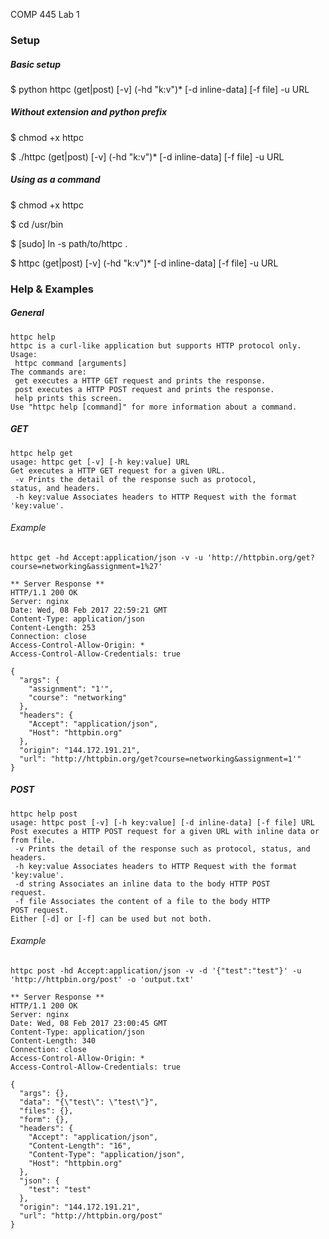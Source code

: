 COMP 445 Lab 1

### Setup

##### Basic setup
$ python httpc (get|post) [-v] (-hd "k:v")* [-d inline-data] [-f file] -u URL

##### Without extension and python prefix
$ chmod +x httpc

$ ./httpc (get|post) [-v] (-hd "k:v")* [-d inline-data] [-f file] -u URL

##### Using as a command
$ chmod +x httpc

$ cd /usr/bin

$ [sudo] ln -s path/to/httpc .

$ httpc (get|post) [-v] (-hd "k:v")* [-d inline-data] [-f file] -u URL


### Help & Examples

##### General
```
httpc help
httpc is a curl-like application but supports HTTP protocol only.
Usage:
 httpc command [arguments]
The commands are:
 get executes a HTTP GET request and prints the response.
 post executes a HTTP POST request and prints the response.
 help prints this screen.
Use "httpc help [command]" for more information about a command.
```

##### GET
```
httpc help get
usage: httpc get [-v] [-h key:value] URL
Get executes a HTTP GET request for a given URL.
 -v Prints the detail of the response such as protocol,
status, and headers.
 -h key:value Associates headers to HTTP Request with the format
'key:value'.
```

###### Example

`httpc get -hd Accept:application/json -v -u 'http://httpbin.org/get?course=networking&assignment=1%27'`

```
** Server Response **
HTTP/1.1 200 OK
Server: nginx
Date: Wed, 08 Feb 2017 22:59:21 GMT
Content-Type: application/json
Content-Length: 253
Connection: close
Access-Control-Allow-Origin: *
Access-Control-Allow-Credentials: true

{
  "args": {
    "assignment": "1'",
    "course": "networking"
  },
  "headers": {
    "Accept": "application/json",
    "Host": "httpbin.org"
  },
  "origin": "144.172.191.21",
  "url": "http://httpbin.org/get?course=networking&assignment=1'"
}
```


##### POST
```
httpc help post
usage: httpc post [-v] [-h key:value] [-d inline-data] [-f file] URL
Post executes a HTTP POST request for a given URL with inline data or
from file.
 -v Prints the detail of the response such as protocol, status, and headers.
 -h key:value Associates headers to HTTP Request with the format
'key:value'.
 -d string Associates an inline data to the body HTTP POST
request.
 -f file Associates the content of a file to the body HTTP
POST request.
Either [-d] or [-f] can be used but not both.
```

###### Example
`httpc post -hd Accept:application/json -v -d '{"test":"test"}' -u 'http://httpbin.org/post' -o 'output.txt'`

```
** Server Response **
HTTP/1.1 200 OK
Server: nginx
Date: Wed, 08 Feb 2017 23:00:45 GMT
Content-Type: application/json
Content-Length: 340
Connection: close
Access-Control-Allow-Origin: *
Access-Control-Allow-Credentials: true

{
  "args": {},
  "data": "{\"test\": \"test\"}",
  "files": {},
  "form": {},
  "headers": {
    "Accept": "application/json",
    "Content-Length": "16",
    "Content-Type": "application/json",
    "Host": "httpbin.org"
  },
  "json": {
    "test": "test"
  },
  "origin": "144.172.191.21",
  "url": "http://httpbin.org/post"
}
```
